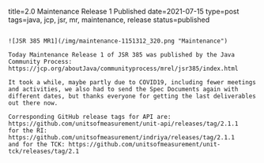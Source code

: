 title=2.0 Maintenance Release 1 Published
date=2021-07-15
type=post
tags=java, jcp, jsr, mr, maintenance, release
status=published
~~~~~~

![JSR 385 MR1](/img/maintenance-1151312_320.png "Maintenance")

Today Maintenance Release 1 of JSR 385 was published by the Java Community Process: https://jcp.org/aboutJava/communityprocess/mrel/jsr385/index.html

It took a while, maybe partly due to COVID19, including fewer meetings and activities, we also had to send the Spec Documents again with different dates, but thanks everyone for getting the last deliverables out there now.

Corresponding GitHub release tags for API are: https://github.com/unitsofmeasurement/unit-api/releases/tag/2.1.1
for the RI: https://github.com/unitsofmeasurement/indriya/releases/tag/2.1.1
and for the TCK: https://github.com/unitsofmeasurement/unit-tck/releases/tag/2.1
